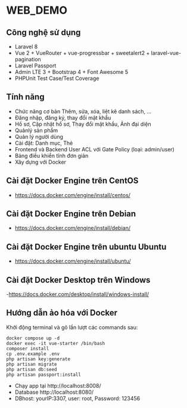 
# WEB_DEMO


## Công nghệ sử dụng

- Laravel 8
- Vue 2 + VueRouter + vue-progressbar + sweetalert2 + laravel-vue-pagination
- Laravel Passport
- Admin LTE 3 + Bootstrap 4 + Font Awesome 5
- PHPUnit Test Case/Test Coverage

## Tính năng

- Chức năng cơ bản Thêm, sửa, xóa, liệt kê danh sách, ...
- Đăng nhập, đăng ký, thay đổi mật khẩu
- Hồ sơ, Cập nhật hồ sơ, Thay đổi mật khẩu, Ảnh đại diện
- Quảnlý sản phẩm
- Quản lý người dùng
- Cài đặt: Danh mục, Thẻ
- Frontend và Backend User ACL với Gate Policy (loại: admin/user)
- Bảng điều khiển tĩnh đơn giản
- Xây dựng với Docker

## Cài đặt Docker Engine trên CentOS
- https://docs.docker.com/engine/install/centos/

## Cài đặt Docker Engine trên Debian
- https://docs.docker.com/engine/install/debian/

## Cài đặt Docker Engine trên ubuntu Ubuntu
- https://docs.docker.com/engine/install/ubuntu/

## Cài đặt Docker Desktop trên Windows
-https://docs.docker.com/desktop/install/windows-install/

## Hướng dẫn ảo hóa với Docker
Khởi động terminal và gõ lần lượt các commands sau:
``` shell
docker compose up -d
docker exec -it vue-starter /bin/bash
composer install
cp .env.example .env
php artisan key:generate
php artisan migrate
php artisan db:seed
php artisan passport:install
```
- Chạy app tại http://localhost:8008/
- Database http://localhost:8080/
- DBhost: yourIP:3307, user: root, Password: 123456
